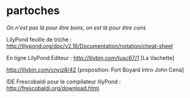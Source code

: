 # partoches
_On n'est pas là pour être bons, on est là pour être cons_

LilyPond feuille de triche :
http://lilypond.org/doc/v2.16/Documentation/notation/cheat-sheet

En ligne LilyPond Editeur :
http://lilybin.com/tusc67/1 [La Vachette]

http://lilybin.com/cnyiz8/42 [proposition: Fort Boyard intro John Cena]

IDE Frescobaldi pour le compilateur lilyPond :
http://frescobaldi.org/download.html

